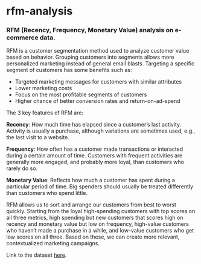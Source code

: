 # rfm-analysis
### RFM (Recency, Frequency, Monetary Value) analysis on e-commerce data.
RFM is a customer segmentation method used to analyze customer value based on behavior. Grouping customers into segments allows more personalized marketing instead of general email blasts. Targeting a specific segment of customers has some benefits such as:

- Targeted marketing messages for customers with similar attributes
- Lower marketing costs
- Focus on the most profitable segments of customers
- Higher chance of better conversion rates and return-on-ad-spend

The 3 key features of RFM are:

**Recency**: How much time has elapsed since a customer’s last activity. Activity is usually a purchase, although variations are sometimes used, e.g., the last visit to a website. 

**Frequency**: How often has a customer made transactions or interacted during a certain amount of time. Customers with frequent activities are generally more engaged, and probably more loyal, than customers who rarely do so.

**Monetary Value**: Reflects how much a customer has spent during a particular period of time. Big spenders should usually be treated differently than customers who spend little. 

RFM allows us to sort and arrange our customers from best to worst quickly. Starting from the loyal high-spending customers with top scores on all three metrics, high spending but new customers that scores high on recency and monetary value but low on frequency, high-value customers who haven’t made a purchase in a while, and low-value customers who get low scores on all three. Based on these, we can create more relevant, contextualized marketing campaigns.

Link to the dataset [here](https://www.kaggle.com/datasets/ilkeryildiz/online-retail-listing).


